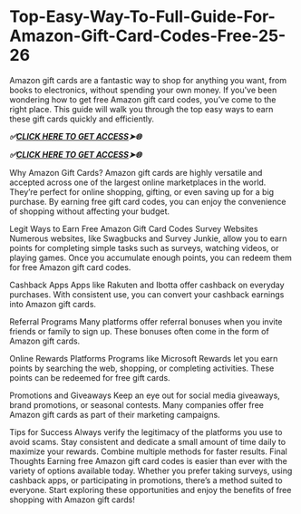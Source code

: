 # Top-Easy-Way-To-Full-Guide-For-Amazon-Gift-Card-Codes-Free-25-26

Amazon gift cards are a fantastic way to shop for anything you want, from books to electronics, without spending your own money. If you've been wondering how to get free Amazon gift card codes, you’ve come to the right place. This guide will walk you through the top easy ways to earn these gift cards quickly and efficiently.


***✅[CLICK HERE TO GET ACCESS](https://btadeal.com/az3gc7n/)➤🌐***

***✅[CLICK HERE TO GET ACCESS](https://btadeal.com/az3gc7n/)➤🌐***


Why Amazon Gift Cards?
Amazon gift cards are highly versatile and accepted across one of the largest online marketplaces in the world. They’re perfect for online shopping, gifting, or even saving up for a big purchase. By earning free gift card codes, you can enjoy the convenience of shopping without affecting your budget.

Legit Ways to Earn Free Amazon Gift Card Codes
Survey Websites
Numerous websites, like Swagbucks and Survey Junkie, allow you to earn points for completing simple tasks such as surveys, watching videos, or playing games. Once you accumulate enough points, you can redeem them for free Amazon gift card codes.

Cashback Apps
Apps like Rakuten and Ibotta offer cashback on everyday purchases. With consistent use, you can convert your cashback earnings into Amazon gift cards.

Referral Programs
Many platforms offer referral bonuses when you invite friends or family to sign up. These bonuses often come in the form of Amazon gift cards.

Online Rewards Platforms
Programs like Microsoft Rewards let you earn points by searching the web, shopping, or completing activities. These points can be redeemed for free gift cards.

Promotions and Giveaways
Keep an eye out for social media giveaways, brand promotions, or seasonal contests. Many companies offer free Amazon gift cards as part of their marketing campaigns.

Tips for Success
Always verify the legitimacy of the platforms you use to avoid scams.
Stay consistent and dedicate a small amount of time daily to maximize your rewards.
Combine multiple methods for faster results.
Final Thoughts
Earning free Amazon gift card codes is easier than ever with the variety of options available today. Whether you prefer taking surveys, using cashback apps, or participating in promotions, there’s a method suited to everyone. Start exploring these opportunities and enjoy the benefits of free shopping with Amazon gift cards!
